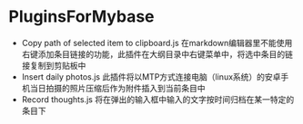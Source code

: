 # PluginsForMybase
- Copy path of selected item to clipboard.js
在markdown编辑器里不能使用右键添加条目链接的功能，此插件在大纲目录中右键菜单中，将选中条目的链接复制到剪贴板中
- Insert daily photos.js
此插件将以MTP方式连接电脑（linux系统）的安卓手机当日拍摄的照片压缩后作为附件插入到当前条目中
- Record thoughts.js
将在弹出的输入框中输入的文字按时间归档在某一特定的条目下